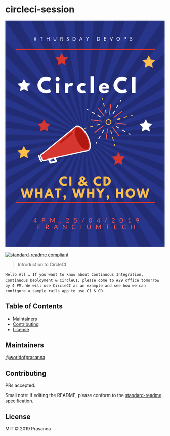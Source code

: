 # circleci-session

![banner](poster.png)

[![standard-readme compliant](https://img.shields.io/badge/standard--readme-OK-green.svg?style=flat-square)](https://github.com/RichardLitt/standard-readme)

> Introduction to CircleCI

```Hello All … If you want to know about Continuous Integration, Continuous Deployment & CircleCI, please come to #29 office tomorrow by 4 PM. We will use CircleCI as an example and see how we can configure a sample rails app to use CI & CD.```

## Table of Contents

  - [Maintainers](#maintainers)
  - [Contributing](#contributing)
  - [License](#license)

## Maintainers

[@worldofprasanna](https://github.com/worldofprasanna)

## Contributing

PRs accepted.

Small note: If editing the README, please conform to the [standard-readme](https://github.com/RichardLitt/standard-readme) specification.

## License

MIT © 2019 Prasanna
